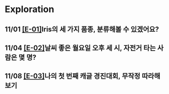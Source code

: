 # Exploration
## 11/01 [[E-01]](https://www.notion.so/12-11-1-1f931d21d29d43eda272825e9eed3b8b)Iris의 세 가지 품종, 분류해볼 수 있겠어요?
## 11/04 [[E-02]](https://www.notion.so/15-11-4-5f44a4a9c6114904b99fa76eba041ae9)날씨 좋은 월요일 오후 세 시, 자전거 타는 사람은 몇 명?
## 11/08 [[E-03]](https://www.notion.so/17-11-8-43d1234c945247a38cd66ad1e9c649d3)나의 첫 번째 캐글 경진대회, 무작정 따라해보기
